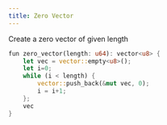 ```yaml
---
title: Zero Vector
---
```


Create a zero vector of given length

```rust
fun zero_vector(length: u64): vector<u8> {
    let vec = vector::empty<u8>();
    let i=0;
    while (i < length) {
        vector::push_back(&mut vec, 0);
        i = i+1;
    };
    vec
}
```
